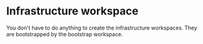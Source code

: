 # Infrastructure workspace

You don't have to do anything to create the infrastructure workspaces. They are
bootstrapped by the bootstrap workspace.
